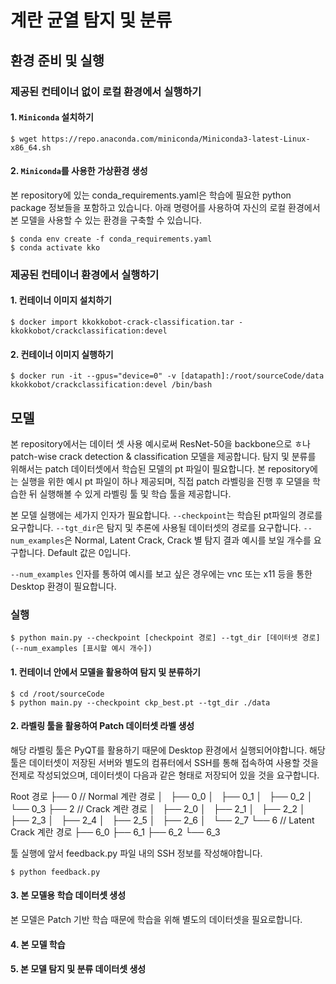 # 계란 균열 탐지 및 분류

## 환경 준비 및 실행

### 제공된 컨테이너 없이 로컬 환경에서 실행하기

#### 1. `Miniconda` 설치하기

```shell
$ wget https://repo.anaconda.com/miniconda/Miniconda3-latest-Linux-x86_64.sh
```

#### 2. `Miniconda`를 사용한 가상환경 생성
본 repository에 있는 conda_requirements.yaml은 학습에 필요한 python package 정보들을 포함하고 있습니다. 아래 명령어를 사용하여 자신의 로컬 환경에서 본 모델을 사용할 수 있는 환경을 구축할 수 있습니다.

```shell
$ conda env create -f conda_requirements.yaml
$ conda activate kko
```

### 제공된 컨테이너 환경에서 실행하기

#### 1. 컨테이너 이미지 설치하기
```shell
$ docker import kkokkobot-crack-classification.tar - kkokkobot/crackclassification:devel
```

#### 2. 컨테이너 이미지 실행하기
```shell
$ docker run -it --gpus="device=0" -v [datapath]:/root/sourceCode/data kkokkobot/crackclassification:devel /bin/bash
```

## 모델
본 repository에서는 데이터 셋 사용 예시로써 ResNet-50을 backbone으로 ㅎ나 patch-wise crack detection & classification 모델을 제공합니다. 탐지 및 분류를 위해서는 patch 데이터셋에서 학습된 모델의 pt 파일이 필요합니다. 본 repository에는 실행을 위한 예시 pt 파일이 하나 제공되며, 직접 patch 라벨링을 진행 후 모델을 학습한 뒤 실행해볼 수 있게 라벨링 툴 및 학습 툴을 제공합니다.

본 모델 실행에는 세가지 인자가 필요합니다.
`--checkpoint`는 학습된 pt파일의 경로를 요구합니다.
`--tgt_dir`은 탐지 및 추론에 사용될 데이터셋의 경로를 요구합니다.
`--num_examples`은 Normal, Latent Crack, Crack 별 탐지 결과 예시를 보일 개수를 요구합니다. Default 값은 0입니다.

`--num_examples` 인자를 통하여 예시를 보고 싶은 경우에는 vnc 또는 x11 등을 통한 Desktop 환경이 필요합니다.

### 실행
```shell
$ python main.py --checkpoint [checkpoint 경로] --tgt_dir [데이터셋 경로] (--num_examples [표시할 예시 개수])
```

#### 1. 컨테이너 안에서 모델을 활용하여 탐지 및 분류하기
```shell
$ cd /root/sourceCode
$ python main.py --checkpoint ckp_best.pt --tgt_dir ./data
```

#### 2. 라벨링 툴을 활용하여 Patch 데이터셋 라벨 생성
해당 라벨링 툴은 PyQT를 활용하기 때문에 Desktop 환경에서 실행되어야합니다.
해당 툴은 데이터셋이 저장된 서버와 별도의 컴퓨터에서 SSH를 통해 접속하여 사용할 것을 전제로 작성되었으며, 데이터셋이 다음과 같은 형태로 저장되어 있을 것을 요구합니다.

Root 경로
├── 0 // Normal 계란 경로
│   ├── 0_0
│   ├── 0_1
│   ├── 0_2
│   └── 0_3
├── 2 // Crack 계란 경로
│   ├── 2_0
│   ├── 2_1
│   ├── 2_2
│   ├── 2_3
│   ├── 2_4
│   ├── 2_5
│   ├── 2_6
│   └── 2_7
└── 6 // Latent Crack 계란 경로
    ├── 6_0
    ├── 6_1
    ├── 6_2
    └── 6_3

툴 실행에 앞서 feedback.py 파일 내의 SSH 정보를 작성해야합니다.

```shell
$ python feedback.py
```

#### 3. 본 모델용 학습 데이터셋 생성
본 모델은 Patch 기반 학습 때문에 학습을 위해 별도의 데이터셋을 필요로합니다.

#### 4. 본 모델 학습

#### 5. 본 모델 탐지 및 분류 데이터셋 생성